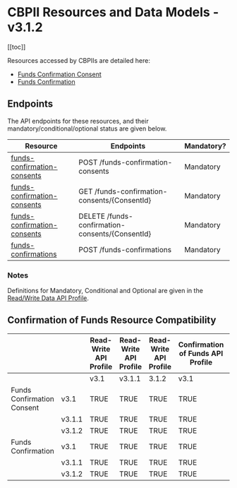 ---
---

# CBPII Resources and Data Models - v3.1.2

[[toc]]

Resources accessed by CBPIIs are detailed here:

* [Funds Confirmation Consent](funds-confirmation-consent.md)
* [Funds Confirmation](funds-confirmation.md)

## Endpoints

The API endpoints for these resources, and their mandatory/conditional/optional status are given below.

| Resource |Endpoints |Mandatory? |
| --- |--- |---|
| [funds-confirmation-consents](funds-confirmation-consent.md) |POST /funds-confirmation-consents |Mandatory |
| [funds-confirmation-consents](funds-confirmation-consent.md) |GET /funds-confirmation-consents/{ConsentId} |Mandatory |
| [funds-confirmation-consents](funds-confirmation-consent.md) |DELETE /funds-confirmation-consents/{ConsentId} |Mandatory |
| [funds-confirmations](funds-confirmation.md) |POST /funds-confirmations |Mandatory |

### Notes

Definitions for Mandatory, Conditional and Optional are given in the [Read/Write Data API Profile](../../profiles/read-write-data-api-profile.md#categorisation-of-implementation-requirements).

## Confirmation of Funds Resource Compatibility

|  | |Read-Write API Profile |Read-Write API Profile |Read-Write API Profile |Confirmation of Funds API Profile |Confirmation of Funds API Profile |Confirmation of Funds API Profile |
| --- |--- |--- |--- |--- |--- |--- |--- |
|  | |v3.1 |v3.1.1 |3.1.2 |v3.1 |v3.1.1 |3.1.2 |
| Funds Confirmation Consent |v3.1 |TRUE |TRUE |TRUE |TRUE |TRUE |TRUE |
|  |v3.1.1 |TRUE |TRUE |TRUE |TRUE |TRUE |TRUE |
|  |v3.1.2 |TRUE |TRUE |TRUE |TRUE |TRUE |TRUE |
| Funds Confirmation |v3.1 |TRUE |TRUE |TRUE |TRUE |TRUE |TRUE |
|  |v3.1.1 |TRUE |TRUE |TRUE |TRUE |TRUE |TRUE |
|  |v3.1.2 |TRUE |TRUE |TRUE |TRUE |TRUE |TRUE |
